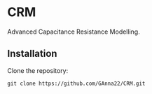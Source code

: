 # CRM
Advanced Capacitance Resistance Modelling.

## Installation

Clone the repository:

    git clone https://github.com/GAnna22/CRM.git

